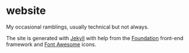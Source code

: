 website
=======

My occasional ramblings, usually technical but not always.

The site is generated with [Jekyll](http://jekyllrb.com) with help from the [Foundation](http://foundation.zurb.com) front-end framework and [Font Awesome](http://fortawesome.github.io/Font-Awesome/) icons.
